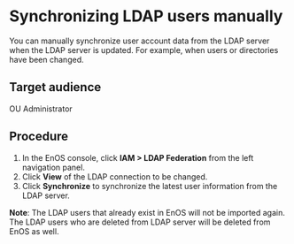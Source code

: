 # Synchronizing LDAP users manually

You can manually synchronize user account data from the LDAP server when the LDAP server is updated. For example, when users or directories have been changed.

## Target audience
   OU Administrator

## Procedure

1. In the EnOS console, click **IAM > LDAP Federation** from the left navigation panel.  
2. Click **View** of the LDAP connection to be changed.
3. Click **Synchronize** to synchronize the latest user information from the LDAP server.

**Note**: The LDAP users that already exist in EnOS will not be imported again. The LDAP users who are deleted from LDAP server will be deleted from EnOS as well.
